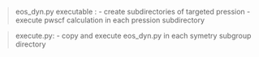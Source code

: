 > eos_dyn.py executable :
	- create subdirectories of targeted pression
	- execute pwscf calculation in each pression subdirectory

> execute.py:
	- copy and execute eos_dyn.py in each symetry subgroup directory

